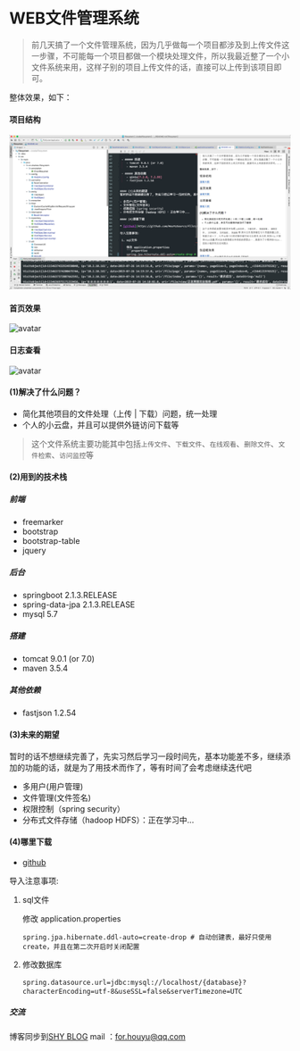 # WEB文件管理系统
> 前几天搞了一个文件管理系统，因为几乎做每一个项目都涉及到上传文件这一步骤，不可能每一个项目都做一个模块处理文件，所以我最近整了一个小文件系统来用，这样子别的项目上传文件的话，直接可以上传到该项目即可。

整体效果，如下：
#### 项目结构
![avatar](https://raw.githubusercontent.com/bgylde/filesystem/master/images/%E9%A1%B9%E7%9B%AE%E7%BB%93%E6%9E%84.png)

#### 首页效果

![avatar](https://github.com/bgylde/filesystem/raw/master/images/%E6%96%87%E4%BB%B6%E7%AE%A1%E7%90%86%E7%B3%BB%E7%BB%9F.png)

#### 日志查看

![avatar](https://github.com/bgylde/filesystem/raw/master/images/%E6%97%A5%E5%BF%97%E8%AE%B0%E5%BD%95.png)

#### (1)解决了什么问题？

 - 简化其他项目的文件处理（上传 | 下载）问题，统一处理
 - 个人的小云盘，并且可以提供外链访问下载等

> 这个文件系统主要功能其中包括`上传文件`、`下载文件`、`在线观看`、`删除文件`、`文件检索`、`访问监控`等

#### (2)用到的技术栈  

##### 前端
   - freemarker
   - bootstrap
   - bootstrap-table
   - jquery

##### 后台
   - springboot 2.1.3.RELEASE
   - spring-data-jpa 2.1.3.RELEASE
   - mysql 5.7

##### 搭建
   - tomcat 9.0.1 (or 7.0)
   - maven 3.5.4

##### 其他依赖
   - fastjson 1.2.54


#### (3)未来的期望
暂时的话不想继续完善了，先实习然后学习一段时间先，基本功能差不多，继续添加的功能的话，就是为了用技术而作了，等有时间了会考虑继续迭代吧

- 多用户(用户管理)
- 文件管理(文件签名)
- 权限控制（spring security）
- 分布式文件存储（hadoop HDFS）：正在学习中...

#### (4)哪里下载

* [github](https://github.com/HouYuSource/filesystem.git)

导入注意事项:

 1. sql文件

    修改 application.properties
    ```properties
    spring.jpa.hibernate.ddl-auto=create-drop # 自动创建表，最好只使用create，并且在第二次开启时关闭配置
    ```
	
 2. 修改数据库
	```properties
    spring.datasource.url=jdbc:mysql://localhost/{database}?characterEncoding=utf-8&useSSL=false&serverTimezone=UTC
    ```

##### 交流
博客同步到[SHY BLOG](https://www.shaines.cn)
mail ：for.houyu@qq.com

